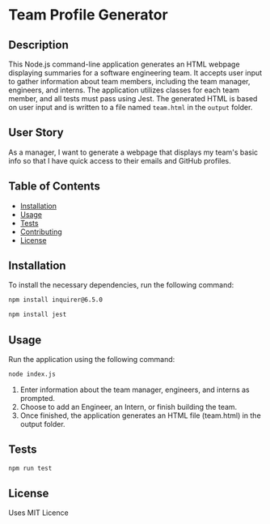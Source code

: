 # Team Profile Generator

## Description
This Node.js command-line application generates an HTML webpage displaying summaries for a software engineering team. It accepts user input to gather information about team members, including the team manager, engineers, and interns. The application utilizes classes for each team member, and all tests must pass using Jest. The generated HTML is based on user input and is written to a file named `team.html` in the `output` folder.

## User Story
As a manager, I want to generate a webpage that displays my team's basic info so that I have quick access to their emails and GitHub profiles.

## Table of Contents
- [Installation](#installation)
- [Usage](#usage)
- [Tests](#tests)
- [Contributing](#contributing)
- [License](#license)

## Installation
To install the necessary dependencies, run the following command:

```bash
npm install inquirer@6.5.0

npm install jest

```
## Usage
Run the application using the following command:
```bash
node index.js
```
1. Enter information about the team manager, engineers, and interns as prompted.
2. Choose to add an Engineer, an Intern, or finish building the team.
3. Once finished, the application generates an HTML file (team.html) in the output folder.

## Tests
```bash
npm run test
```

## License 
Uses MIT Licence 


